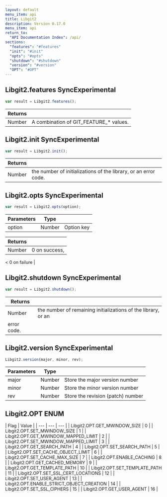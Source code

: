 ```yaml
---
layout: default
menu_item: api
title: Libgit2
description: Version 0.17.0
menu_item: api
return_to:
  "API Documentation Index": /api/
sections:
  "features": "#features"
  "init": "#init"
  "opts": "#opts"
  "shutdown": "#shutdown"
  "version": "#version"
  "OPT": "#OPT"
---
```


## <a name="features"></a><span>Libgit2.</span>features <span class="tags"><span class="sync">Sync</span><span class="experimental">Experimental</span></span>

```js
var result = Libgit2.features();
```

| Returns |  |
| --- | --- |
| Number |  A combination of GIT_FEATURE_* values. |

## <a name="init"></a><span>Libgit2.</span>init <span class="tags"><span class="sync">Sync</span><span class="experimental">Experimental</span></span>

```js
var result = Libgit2.init();
```

| Returns |  |
| --- | --- |
| Number |  the number of initializations of the library, or an error code. |

## <a name="opts"></a><span>Libgit2.</span>opts <span class="tags"><span class="sync">Sync</span><span class="experimental">Experimental</span></span>

```js
var result = Libgit2.opts(option);
```

| Parameters | Type |   |
| --- | --- | --- |
| option | Number | Option key |

| Returns |  |
| --- | --- |
| Number |  0 on success, 
<
0 on failure |

## <a name="shutdown"></a><span>Libgit2.</span>shutdown <span class="tags"><span class="sync">Sync</span><span class="experimental">Experimental</span></span>

```js
var result = Libgit2.shutdown();
```

| Returns |  |
| --- | --- |
| Number |  the number of remaining initializations of the library, or an
 error code. |

## <a name="version"></a><span>Libgit2.</span>version <span class="tags"><span class="sync">Sync</span><span class="experimental">Experimental</span></span>

```js
Libgit2.version(major, minor, rev);
```

| Parameters | Type |   |
| --- | --- | --- |
| major | Number | Store the major version number |
| minor | Number | Store the minor version number |
| rev | Number | Store the revision (patch) number |

## <a name="OPT"></a><span>Libgit2.</span>OPT <span class="tags"><span class="enum">ENUM</span></span>

| Flag | Value |
| --- | --- | --- |
| <span>Libgit2.OPT.</span>GET_MWINDOW_SIZE | 0 |
| <span>Libgit2.OPT.</span>SET_MWINDOW_SIZE | 1 |
| <span>Libgit2.OPT.</span>GET_MWINDOW_MAPPED_LIMIT | 2 |
| <span>Libgit2.OPT.</span>SET_MWINDOW_MAPPED_LIMIT | 3 |
| <span>Libgit2.OPT.</span>GET_SEARCH_PATH | 4 |
| <span>Libgit2.OPT.</span>SET_SEARCH_PATH | 5 |
| <span>Libgit2.OPT.</span>SET_CACHE_OBJECT_LIMIT | 6 |
| <span>Libgit2.OPT.</span>SET_CACHE_MAX_SIZE | 7 |
| <span>Libgit2.OPT.</span>ENABLE_CACHING | 8 |
| <span>Libgit2.OPT.</span>GET_CACHED_MEMORY | 9 |
| <span>Libgit2.OPT.</span>GET_TEMPLATE_PATH | 10 |
| <span>Libgit2.OPT.</span>SET_TEMPLATE_PATH | 11 |
| <span>Libgit2.OPT.</span>SET_SSL_CERT_LOCATIONS | 12 |
| <span>Libgit2.OPT.</span>SET_USER_AGENT | 13 |
| <span>Libgit2.OPT.</span>ENABLE_STRICT_OBJECT_CREATION | 14 |
| <span>Libgit2.OPT.</span>SET_SSL_CIPHERS | 15 |
| <span>Libgit2.OPT.</span>GET_USER_AGENT | 16 |

